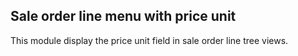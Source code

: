 Sale order line menu with price unit
------------------------------------
This module display the price unit field in sale order line tree views.